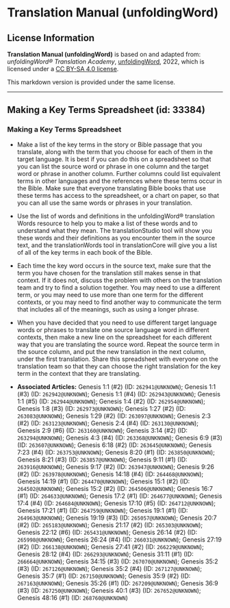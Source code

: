 # Translation Manual (unfoldingWord)

## License Information

**Translation Manual (unfoldingWord)** is based on and adapted from: _unfoldingWord® Translation Academy_, [unfoldingWord](https://unfoldingword.org/utw), 2022, which is licensed under a [CC BY-SA 4.0 license](https://creativecommons.org/licenses/by-sa/4.0/legalcode.en).

This markdown version is provided under the same license.



--------------------------------

## Making a Key Terms Spreadsheet (id: 33384)

### Making a Key Terms Spreadsheet

* Make a list of the key terms in the story or Bible passage that you translate, along with the term that you choose for each of them in the target language. It is best if you can do this on a spreadsheet so that you can list the source word or phrase in one column and the target word or phrase in another column. Further columns could list equivalent terms in other languages and the references where these terms occur in the Bible. Make sure that everyone translating Bible books that use these terms has access to the spreadsheet, or a chart on paper, so that you can all use the same words or phrases in your translation.
* Use the list of words and definitions in the unfoldingWord® translation Words resource to help you to make a list of these words and to understand what they mean. The translationStudio tool will show you these words and their definitions as you encounter them in the source text, and the translationWords tool in translationCore will give you a list of all of the key terms in each book of the Bible.
* Each time the key word occurs in the source text, make sure that the term you have chosen for the translation still makes sense in that context. If it does not, discuss the problem with others on the translation team and try to find a solution together. You may need to use a different term, or you may need to use more than one term for the different contexts, or you may need to find another way to communicate the term that includes all of the meanings, such as using a longer phrase.
* When you have decided that you need to use different target language words or phrases to translate one source language word in different contexts, then make a new line on the spreadsheet for each different way that you are translating the source word. Repeat the source term in the source column, and put the new translation in the next column, under the first translation. Share this spreadsheet with everyone on the translation team so that they can choose the right translation for the key term in the context that they are translating.

* **Associated Articles:** Genesis 1:1 (#2) (ID: `262941@UNKNOWN`); Genesis 1:1 (#3) (ID: `262942@UNKNOWN`); Genesis 1:1 (#4) (ID: `262943@UNKNOWN`); Genesis 1:1 (#5) (ID: `262944@UNKNOWN`); Genesis 1:4 (#2) (ID: `262954@UNKNOWN`); Genesis 1:8 (#3) (ID: `262973@UNKNOWN`); Genesis 1:27 (#2) (ID: `263083@UNKNOWN`); Genesis 1:29 (#2) (ID: `263097@UNKNOWN`); Genesis 2:3 (#2) (ID: `263123@UNKNOWN`); Genesis 2:4 (#4) (ID: `263130@UNKNOWN`); Genesis 2:9 (#6) (ID: `263160@UNKNOWN`); Genesis 3:14 (#2) (ID: `263294@UNKNOWN`); Genesis 4:3 (#4) (ID: `263368@UNKNOWN`); Genesis 6:9 (#3) (ID: `263607@UNKNOWN`); Genesis 6:18 (#2) (ID: `263645@UNKNOWN`); Genesis 7:23 (#4) (ID: `263753@UNKNOWN`); Genesis 8:20 (#1) (ID: `263850@UNKNOWN`); Genesis 8:21 (#3) (ID: `263857@UNKNOWN`); Genesis 9:11 (#1) (ID: `263916@UNKNOWN`); Genesis 9:17 (#2) (ID: `263947@UNKNOWN`); Genesis 9:26 (#2) (ID: `263978@UNKNOWN`); Genesis 14:18 (#4) (ID: `264468@UNKNOWN`); Genesis 14:19 (#1) (ID: `264470@UNKNOWN`); Genesis 15:1 (#2) (ID: `264502@UNKNOWN`); Genesis 15:2 (#2) (ID: `264506@UNKNOWN`); Genesis 16:7 (#1) (ID: `264633@UNKNOWN`); Genesis 17:2 (#1) (ID: `264677@UNKNOWN`); Genesis 17:4 (#4) (ID: `264684@UNKNOWN`); Genesis 17:10 (#5) (ID: `264712@UNKNOWN`); Genesis 17:21 (#1) (ID: `264759@UNKNOWN`); Genesis 19:1 (#1) (ID: `264963@UNKNOWN`); Genesis 19:19 (#3) (ID: `265057@UNKNOWN`); Genesis 20:7 (#2) (ID: `265183@UNKNOWN`); Genesis 21:17 (#2) (ID: `265303@UNKNOWN`); Genesis 22:12 (#6) (ID: `265431@UNKNOWN`); Genesis 26:14 (#2) (ID: `265998@UNKNOWN`); Genesis 26:24 (#4) (ID: `266031@UNKNOWN`); Genesis 27:19 (#2) (ID: `266138@UNKNOWN`); Genesis 27:41 (#2) (ID: `266229@UNKNOWN`); Genesis 28:12 (#4) (ID: `266293@UNKNOWN`); Genesis 31:11 (#1) (ID: `266664@UNKNOWN`); Genesis 34:15 (#3) (ID: `267070@UNKNOWN`); Genesis 35:2 (#3) (ID: `267126@UNKNOWN`); Genesis 35:2 (#4) (ID: `267127@UNKNOWN`); Genesis 35:7 (#1) (ID: `267150@UNKNOWN`); Genesis 35:9 (#2) (ID: `267163@UNKNOWN`); Genesis 35:26 (#1) (ID: `267209@UNKNOWN`); Genesis 36:9 (#3) (ID: `267250@UNKNOWN`); Genesis 40:1 (#3) (ID: `267652@UNKNOWN`); Genesis 48:16 (#1) (ID: `268760@UNKNOWN`)


